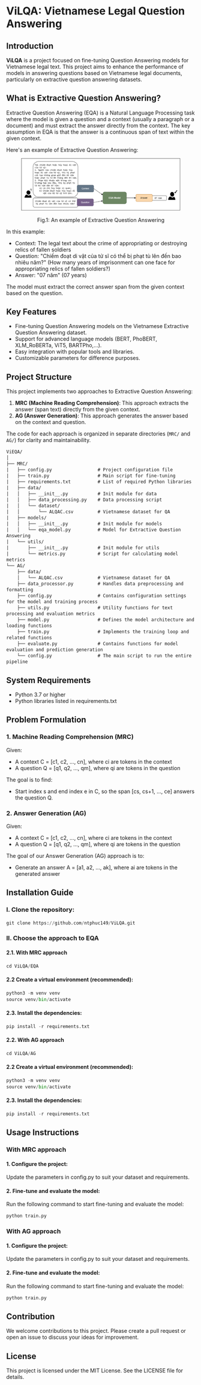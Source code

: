 # ViLQA: Vietnamese Legal Question Answering

## Introduction

**ViLQA** is a project focused on fine-tuning Question Answering models for Vietnamese legal text. This project aims to enhance the performance of models in answering questions based on Vietnamese legal documents, particularly on extractive question answering datasets.

## What is Extractive Question Answering?

Extractive Question Answering (EQA) is a Natural Language Processing task where the model is given a question and a context (usually a paragraph or a document) and must extract the answer directly from the context. The key assumption in EQA is that the answer is a continuous span of text within the given context.

Here's an example of Extractive Question Answering:

<figure>
  <p align="center">
    <img src="EQA/images/MRC.png" alt="Fig.1">
  </p>
  <p align="center"><normal>Fig.1: An example of Extractive Question Answering</strong></p>
</figure>

In this example:
- Context: The legal text about the crime of appropriating or destroying relics of fallen soldiers
- Question: "Chiếm đoạt di vật của tử sĩ có thể bị phạt tù lên đến bao nhiêu năm?" (How many years of imprisonment can one face for appropriating relics of fallen soldiers?)
- Answer: "07 năm" (07 years)

The model must extract the correct answer span from the given context based on the question.

## Key Features

- Fine-tuning Question Answering models on the Vietnamese Extractive Question Answering dataset.
- Support for advanced language models (BERT, PhoBERT, XLM_RoBERTa, ViT5, BARTPho,...).
- Easy integration with popular tools and libraries.
- Customizable parameters for difference purposes.

## Project Structure

This project implements two approaches to Extractive Question Answering:

1. **MRC (Machine Reading Comprehension)**: This approach extracts the answer (span text) directly from the given context.
2. **AG (Answer Generation)**: This approach generates the answer based on the context and question.

The code for each approach is organized in separate directories (`MRC/` and `AG/`) for clarity and maintainability.

```plaintext
ViEQA/
│
├── MRC/
|   ├── config.py                 # Project configuration file
|   ├── train.py                  # Main script for fine-tuning
|   ├── requirements.txt          # List of required Python libraries
|   ├── data/
|   │   ├── __init__.py           # Init module for data
|   │   ├── data_processing.py    # Data processing script
|   │   └── dataset/
|   │       └── ALQAC.csv         # Vietnamese dataset for QA
|   ├── models/
|   │   ├── __init__.py           # Init module for models
|   │   └── eqa_model.py          # Model for Extractive Question Answering
|   └── utils/
|       ├── __init__.py           # Init module for utils
|       └── metrics.py            # Script for calculating model metrics
└── AG/
    ├── data/
    │   └── ALQAC.csv             # Vietnamese dataset for QA
    ├── data_processor.py         # Handles data preprocessing and formatting
    ├── config.py                 # Contains configuration settings for the model and training process
    ├── utils.py                  # Utility functions for text processing and evaluation metrics
    ├── model.py                  # Defines the model architecture and loading functions
    ├── train.py                  # Implements the training loop and related functions
    ├── evaluate.py               # Contains functions for model evaluation and prediction generation
    └── config.py                 # The main script to run the entire pipeline
```

## System Requirements

- Python 3.7 or higher
- Python libraries listed in requirements.txt

## Problem Formulation
### 1. Machine Reading Comprehension (MRC)

Given:
- A context C = [c1, c2, ..., cn], where ci are tokens in the context
- A question Q = [q1, q2, ..., qm], where qi are tokens in the question

The goal is to find:
- Start index s and end index e in C, so the span [cs, cs+1, ..., ce] answers the question Q.

### 2. Answer Generation (AG)

Given:
* A context C = [c1, c2, ..., cn], where ci are tokens in the context
* A question Q = [q1, q2, ..., qm], where qi are tokens in the question

The goal of our Answer Generation (AG) approach is to:
* Generate an answer A = [a1, a2, ..., ak], where ai are tokens in the generated answer

## Installation Guide

### I. Clone the repository:

```python
git clone https://github.com/ntphuc149/ViLQA.git
```

### II. Choose the approach to EQA
#### 2.1. With MRC approach

```python
cd ViLQA/EQA
```

#### 2.2 Create a virtual environment (recommended):

```python
python3 -m venv venv
source venv/bin/activate
```

#### 2.3. Install the dependencies:

```python
pip install -r requirements.txt
```

#### 2.2. With AG approach

```python
cd ViLQA/AG
```

#### 2.2 Create a virtual environment (recommended):

```python
python3 -m venv venv
source venv/bin/activate
```

#### 2.3. Install the dependencies:

```python
pip install -r requirements.txt
```

## Usage Instructions
### With MRC approach
#### 1. Configure the project:

Update the parameters in config.py to suit your dataset and requirements.

#### 2. Fine-tune and evaluate the model:

Run the following command to start fine-tuning and evaluate the model:

```python
python train.py
```

### With AG approach
#### 1. Configure the project:

Update the parameters in config.py to suit your dataset and requirements.

#### 2. Fine-tune and evaluate the model:

Run the following command to start fine-tuning and evaluate the model:

```python
python train.py
```

## Contribution

We welcome contributions to this project. Please create a pull request or open an issue to discuss your ideas for improvement.

## License
This project is licensed under the MIT License. See the LICENSE file for details.
